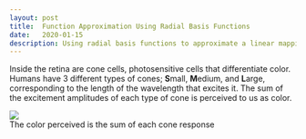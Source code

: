 ```yaml
---
layout: post
title:  Function Approximation Using Radial Basis Functions
date:   2020-01-15
description: Using radial basis functions to approximate a linear mapping
---
```

Inside the retina are cone cells, photosensitive cells that differentiate color. Humans have 3 different types of cones; **S**mall, **M**edium, and **L**arge, corresponding to the length of the wavelength that excites it. The sum of the excitement amplitudes of each type of cone is perceived to us as color.

<div class="img_row">
    <img class="col one" src="{{ site.baseurl }}/assets/img/Figure_5.png">
</div>
<div class="col one caption">
    The color perceived is the sum of each cone response
</div>
